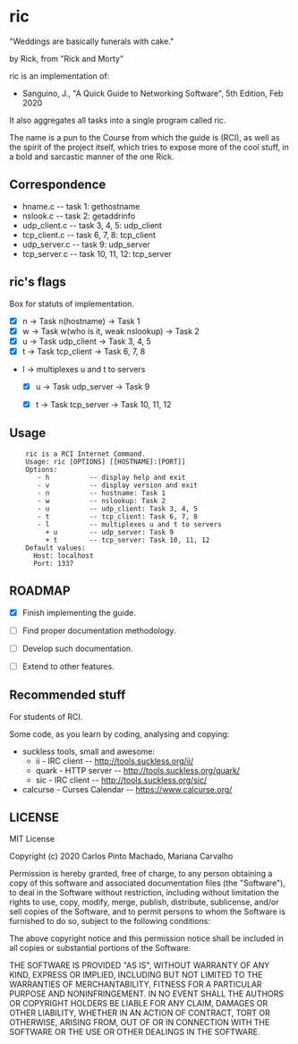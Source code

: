 # ric

"Weddings are basically funerals with cake."

by Rick, from "Rick and Morty"

ric is an implementation of:
- Sanguino, J., "A Quick Guide to Networking Software", 5th Edition, Feb 2020

It also aggregates all tasks into a single program called ric.

The name is a pun to the Course from which the guide is (RCI), as well as the
spirit of the project itself, which tries to expose more of the cool stuff, in
a bold and sarcastic manner of the one Rick.

## Correspondence

- hname.c        -- task 1: gethostname
- nslook.c       -- task 2: getaddrinfo
- udp\_client.c   -- task 3, 4, 5: udp\_client
- tcp\_client.c   -- task 6, 7, 8: tcp\_client
- udp\_server.c   -- task 9: udp\_server
- tcp\_server.c   -- task 10, 11, 12: tcp\_server


## ric's flags

Box for statuts of implementation.

- [x] n  -> Task n(hostname)                          -> Task 1
- [x] w  -> Task w(who is it, weak nslookup)          -> Task 2
- [x] u  -> Task udp\_client                           -> Task 3, 4, 5
- [x] t  -> Task tcp\_client                           -> Task 6, 7, 8
- l  -> multiplexes u and t to servers
    + [x] u  -> Task udp\_server                       -> Task 9
    + [x] t  -> Task tcp\_server                       -> Task 10, 11, 12


## Usage

```shell
    ric is a RCI Internet Command.
    Usage: ric [OPTIONS] [[HOSTNAME]:[PORT]]
    Options:
       - h          -- display help and exit
       - v          -- display version and exit
       - n          -- hostname: Task 1
       - w          -- nslookup: Task 2
       - u          -- udp_client: Task 3, 4, 5
       - t          -- tcp_client: Task 6, 7, 8
       - l          -- multiplexes u and t to servers
         + u        -- udp_server: Task 9
         + t        -- tcp_server: Task 10, 11, 12
    Default values:
      Host: localhost
      Port: 1337
```


## ROADMAP
- [x] Finish implementing the guide.
- [ ] Find proper documentation methodology.
- [ ] Develop such documentation.
- [ ] Extend to other features.


## Recommended stuff

For students of RCI.

Some code, as you learn by coding, analysing and copying:
  - suckless tools, small and awesome:
    + ii     - IRC client  -- http://tools.suckless.org/ii/
    + quark  - HTTP server -- http://tools.suckless.org/quark/
    + sic    - IRC client  -- http://tools.suckless.org/sic/
  - calcurse - Curses Calendar -- https://www.calcurse.org/


## LICENSE

MIT License

Copyright (c) 2020 Carlos Pinto Machado, Mariana Carvalho

Permission is hereby granted, free of charge, to any person obtaining a copy
of this software and associated documentation files (the "Software"), to deal
in the Software without restriction, including without limitation the rights
to use, copy, modify, merge, publish, distribute, sublicense, and/or sell
copies of the Software, and to permit persons to whom the Software is
furnished to do so, subject to the following conditions:

The above copyright notice and this permission notice shall be included in all
copies or substantial portions of the Software.

THE SOFTWARE IS PROVIDED "AS IS", WITHOUT WARRANTY OF ANY KIND, EXPRESS OR
IMPLIED, INCLUDING BUT NOT LIMITED TO THE WARRANTIES OF MERCHANTABILITY,
FITNESS FOR A PARTICULAR PURPOSE AND NONINFRINGEMENT. IN NO EVENT SHALL THE
AUTHORS OR COPYRIGHT HOLDERS BE LIABLE FOR ANY CLAIM, DAMAGES OR OTHER
LIABILITY, WHETHER IN AN ACTION OF CONTRACT, TORT OR OTHERWISE, ARISING FROM,
OUT OF OR IN CONNECTION WITH THE SOFTWARE OR THE USE OR OTHER DEALINGS IN THE
SOFTWARE.

